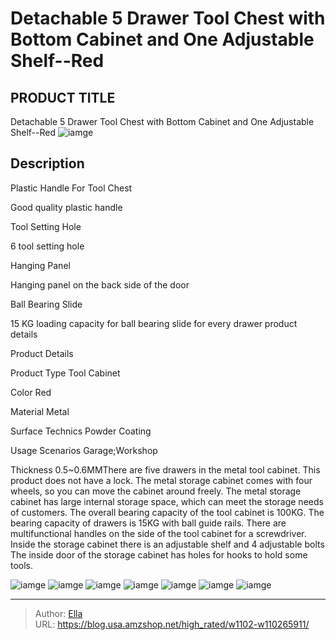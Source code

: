 # Detachable 5 Drawer Tool Chest with Bottom Cabinet and One Adjustable Shelf--Red


## PRODUCT TITLE 

Detachable 5 Drawer Tool Chest with Bottom Cabinet and One Adjustable Shelf--Red
![iamge](https://b2bfiles1.gigab2b.cn/image/wkseller/11162/20230208_b5a72173724efb9aecb977bcee71d161.jpg)

## Description

Plastic Handle For Tool Chest

Good quality plastic handle








Tool Setting Hole

6 tool setting hole








Hanging Panel

Hanging panel on the back side of the door








Ball Bearing Slide

15 KG loading capacity for ball bearing slide for every drawer product details






Product Details




Product Type
Tool Cabinet


Color
Red


Material
Metal


Surface Technics
Powder Coating


Usage Scenarios
Garage;Workshop


Thickness
0.5~0.6MMThere are five drawers in the metal tool cabinet. This product does not have a lock.
The metal storage cabinet comes with four wheels, so you can move the cabinet around freely.
The metal storage cabinet has large internal storage space, which can meet the storage needs of customers.
The overall bearing capacity of the tool cabinet is 100KG. The bearing capacity of drawers is 15KG with ball guide rails.
There are multifunctional handles on the side of the tool cabinet for a screwdriver.
Inside the storage cabinet there is an adjustable shelf and 4 adjustable bolts
The inside door of the storage cabinet has holes for hooks to hold some tools.




![iamge](https://b2bfiles1.gigab2b.cn/image/wkseller/11162/20221108_a3e7068846f6e845efb94825c35badac.jpg)
![iamge](https://b2bfiles1.gigab2b.cn/image/wkseller/11162/20221108_ea375acf8ad5c8636cf23d2d84ae13ca.jpg)
![iamge](https://b2bfiles1.gigab2b.cn/image/wkseller/11162/20221108_5e1ebd33fb8bef03267094abc7c47c5e.jpg)
![iamge](https://b2bfiles1.gigab2b.cn/image/wkseller/11162/20221108_7b3c466a3140fab2688a939f2e93dfb4.jpg)
![iamge](https://b2bfiles1.gigab2b.cn/image/wkseller/11162/20221108_c60b04176364e735a309a313bf6afbe7.jpg)
![iamge](https://b2bfiles1.gigab2b.cn/image/wkseller/11162/20221108_bce12b76949f9e5f3afca0ef6c13004f.jpg)
![iamge](https://b2bfiles1.gigab2b.cn/image/wkseller/11162/20221108_82501af42535c8260eb64bcfcda5c43e.jpg)


---

> Author: [Ella](https://blog.usa.amzshop.net/)  
> URL: https://blog.usa.amzshop.net/high_rated/w1102-w110265911/  

